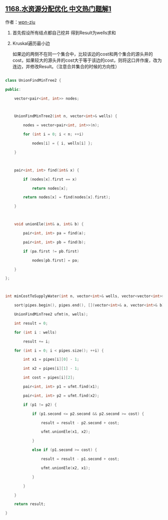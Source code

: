 ## [1168.水资源分配优化 中文热门题解1](https://leetcode.cn/problems/optimize-water-distribution-in-a-village/solutions/100000/ji-yu-kruskal-bing-cha-ji-tan-xin-suan-fa-c-shuang)

作者：[wpn-zju](https://leetcode.cn/u/wpn-zju)

1. 首先假设所有结点都自己挖井 得到Result为wells求和
2. Kruskal遍历最小边
    如果边的两侧不在同一个集合中，比较该边的cost和两个集合的源头井的cost，如果较大的源头井的cost大于等于该边的cost，则将这口井作废，改为连边，并修改Result。（注意合并集合的时候的方向性）

```Cpp
class UnionFindMinTree2 {
public:
	vector<pair<int, int>> nodes;

	UnionFindMinTree2(int n, vector<int>& wells) {
		nodes = vector<pair<int, int>>(n);
		for (int i = 0; i < n; ++i)
			nodes[i] = { i, wells[i] };
	}

	pair<int, int> find(int& x) {
		if (nodes[x].first == x)
			return nodes[x];
		return nodes[x] = find(nodes[x].first);
	}

	void unionEle(int& a, int& b) {
		pair<int, int> pa = find(a);
		pair<int, int> pb = find(b);
		if (pa.first != pb.first)
			nodes[pb.first] = pa;
	}
};

int minCostToSupplyWater(int n, vector<int>& wells, vector<vector<int>>& pipes) {
	sort(pipes.begin(), pipes.end(), [](vector<int>& a, vector<int>& b) { return a[2] < b[2]; });
	UnionFindMinTree2 ufmt(n, wells);
	int result = 0;
	for (int i : wells)
		result += i;
	for (int i = 0; i < pipes.size(); ++i) {
		int x1 = pipes[i][0] - 1;
		int x2 = pipes[i][1] - 1;
		int cost = pipes[i][2];
		pair<int, int> p1 = ufmt.find(x1);
		pair<int, int> p2 = ufmt.find(x2);
		if (p1 != p2) {
			if (p1.second <= p2.second && p2.second >= cost) {
				result = result - p2.second + cost;
				ufmt.unionEle(x1, x2);
			}
			else if (p1.second >= cost) {
				result = result - p1.second + cost;
				ufmt.unionEle(x2, x1);
			}
		}
	}
	return result;
}
```
